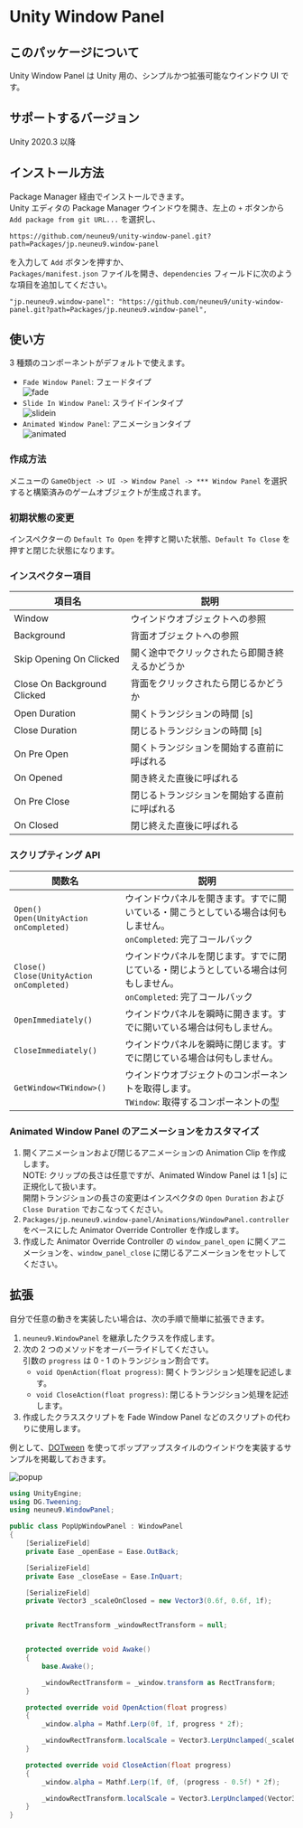 # Unity Window Panel

## このパッケージについて

Unity Window Panel は Unity 用の、シンプルかつ拡張可能なウインドウ UI です。

## サポートするバージョン

Unity 2020.3 以降

## インストール方法

Package Manager 経由でインストールできます。  
Unity エディタの Package Manager ウインドウを開き、左上の `+` ボタンから `Add package from git URL...` を選択し、  

```
https://github.com/neuneu9/unity-window-panel.git?path=Packages/jp.neuneu9.window-panel
```

を入力して `Add` ボタンを押すか、  
`Packages/manifest.json` ファイルを開き、`dependencies` フィールドに次のような項目を追加してください。  

```
"jp.neuneu9.window-panel": "https://github.com/neuneu9/unity-window-panel.git?path=Packages/jp.neuneu9.window-panel",
```

## 使い方

3 種類のコンポーネントがデフォルトで使えます。  
- `Fade Window Panel`: フェードタイプ  
  ![fade](https://github.com/neuneu9/unity-window-panel/blob/images/fade.gif)  
- `Slide In Window Panel`: スライドインタイプ  
  ![slidein](https://github.com/neuneu9/unity-window-panel/blob/images/slidein.gif)  
- `Animated Window Panel`: アニメーションタイプ  
  ![animated](https://github.com/neuneu9/unity-window-panel/blob/images/animated.gif)  

### 作成方法

メニューの `GameObject -> UI -> Window Panel -> *** Window Panel` を選択すると構築済みのゲームオブジェクトが生成されます。  

### 初期状態の変更

インスペクターの `Default To Open` を押すと開いた状態、`Default To Close` を押すと閉じた状態になります。  

### インスペクター項目

| 項目名 | 説明 |
| - | - |
| Window | ウインドウオブジェクトへの参照 |
| Background | 背面オブジェクトへの参照 |
| Skip Opening On Clicked | 開く途中でクリックされたら即開き終えるかどうか |
| Close On Background Clicked | 背面をクリックされたら閉じるかどうか |
| Open Duration | 開くトランジションの時間 [s] |
| Close Duration | 閉じるトランジションの時間 [s] |
| On Pre Open | 開くトランジションを開始する直前に呼ばれる |
| On Opened | 開き終えた直後に呼ばれる |
| On Pre Close | 閉じるトランジションを開始する直前に呼ばれる |
| On Closed | 閉じ終えた直後に呼ばれる |

### スクリプティング API

| 関数名 | 説明 |
| - | - |
| `Open()`<br>`Open(UnityAction onCompleted)` | ウインドウパネルを開きます。すでに開いている・開こうとしている場合は何もしません。<br>`onCompleted`: 完了コールバック |
| `Close()`<br>`Close(UnityAction onCompleted)` | ウインドウパネルを閉じます。すでに閉じている・閉じようとしている場合は何もしません。<br>`onCompleted`: 完了コールバック |
| `OpenImmediately()` | ウインドウパネルを瞬時に開きます。すでに開いている場合は何もしません。 |
| `CloseImmediately()` | ウインドウパネルを瞬時に閉じます。すでに閉じている場合は何もしません。 |
| `GetWindow<TWindow>()` | ウインドウオブジェクトのコンポーネントを取得します。<br>`TWindow`: 取得するコンポーネントの型 |

### Animated Window Panel のアニメーションをカスタマイズ

1. 開くアニメーションおよび閉じるアニメーションの Animation Clip を作成します。  
NOTE: クリップの長さは任意ですが、Animated Window Panel は 1 [s] に正規化して扱います。  
開閉トランジションの長さの変更はインスペクタの `Open Duration` および `Close Duration` でおこなってください。  
1. `Packages/jp.neuneu9.window-panel/Animations/WindowPanel.controller` をベースにした Animator Override Controller を作成します。  
1. 作成した Animator Override Controller の `window_panel_open` に開くアニメーションを、`window_panel_close` に閉じるアニメーションをセットしてください。  

## 拡張

自分で任意の動きを実装したい場合は、次の手順で簡単に拡張できます。  

1. `neuneu9.WindowPanel` を継承したクラスを作成します。  
1. 次の 2 つのメソッドをオーバーライドしてください。  
  引数の `progress` は 0 - 1 のトランジション割合です。  
    - `void OpenAction(float progress)`: 開くトランジション処理を記述します。  
    - `void CloseAction(float progress)`: 閉じるトランジション処理を記述します。  
1. 作成したクラススクリプトを Fade Window Panel などのスクリプトの代わりに使用します。  

例として、[DOTween](https://assetstore.unity.com/packages/tools/animation/dotween-hotween-v2-27676) を使ってポップアップスタイルのウインドウを実装するサンプルを掲載しておきます。  

![popup](https://github.com/neuneu9/unity-window-panel/blob/images/popup.gif)  

```PopUpWindowPanel.cs
using UnityEngine;
using DG.Tweening;
using neuneu9.WindowPanel;

public class PopUpWindowPanel : WindowPanel
{
    [SerializeField]
    private Ease _openEase = Ease.OutBack;

    [SerializeField]
    private Ease _closeEase = Ease.InQuart;

    [SerializeField]
    private Vector3 _scaleOnClosed = new Vector3(0.6f, 0.6f, 1f);


    private RectTransform _windowRectTransform = null;


    protected override void Awake()
    {
        base.Awake();

        _windowRectTransform = _window.transform as RectTransform;
    }

    protected override void OpenAction(float progress)
    {
        _window.alpha = Mathf.Lerp(0f, 1f, progress * 2f);

        _windowRectTransform.localScale = Vector3.LerpUnclamped(_scaleOnClosed, Vector3.one, DOVirtual.EasedValue(0f, 1f, progress, _openEase));
    }

    protected override void CloseAction(float progress)
    {
        _window.alpha = Mathf.Lerp(1f, 0f, (progress - 0.5f) * 2f);

        _windowRectTransform.localScale = Vector3.LerpUnclamped(Vector3.one, _scaleOnClosed, DOVirtual.EasedValue(0f, 1f, progress, _closeEase));
    }
}
```
